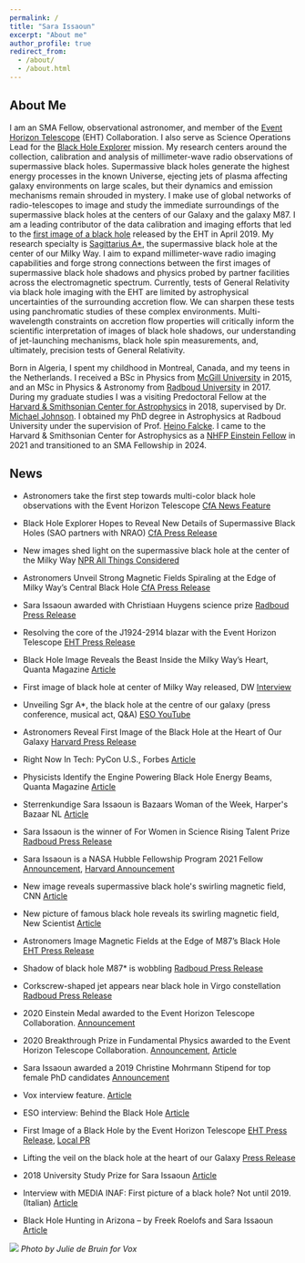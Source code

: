 ```yaml
---
permalink: /
title: "Sara Issaoun"
excerpt: "About me"
author_profile: true
redirect_from: 
  - /about/
  - /about.html
---
```


## About Me

I am an SMA Fellow, observational astronomer, and member of the [Event Horizon Telescope](https://eventhorizontelescope.org/) (EHT) Collaboration. I also serve as Science Operations Lead for the [Black Hole Explorer](https://www.blackholeexplorer.org/) mission. My research centers around the collection, calibration and analysis of millimeter-wave radio observations of supermassive black holes. Supermassive black holes generate the highest energy processes in the known Universe, ejecting jets of plasma affecting galaxy environments on large scales, but their dynamics and emission mechanisms remain shrouded in mystery. I make use of global networks of radio-telescopes to image and study the immediate surroundings of the supermassive black holes at the centers of our Galaxy and the galaxy M87. I am a leading contributor of the data calibration and imaging efforts that led to the [first image of a black hole](https://eventhorizontelescope.org/blog/first-ever-image-black-hole-published-event-horizon-telescope-collaboration) released by the EHT in April 2019. My research specialty is [Sagittarius A\*](https://en.wikipedia.org/wiki/Sagittarius_A*), the supermassive black hole at the center of our Milky Way. I aim to expand millimeter-wave radio imaging capabilities and forge strong connections between the first images of supermassive black hole shadows and physics probed by partner facilities across the electromagnetic spectrum. Currently, tests of General Relativity via black hole imaging with the EHT are limited by astrophysical uncertainties of the surrounding accretion flow. We can sharpen these tests using panchromatic studies of these complex environments. Multi-wavelength constraints on accretion flow properties will critically inform the scientific interpretation of images of black hole shadows, our understanding of jet-launching mechanisms, black hole spin measurements, and, ultimately, precision tests of General Relativity.

Born in Algeria, I spent my childhood in Montreal, Canada, and my teens in the Netherlands. I received a BSc in Physics from [McGill University](https://www.mcgill.ca/) in 2015, and an MSc in Physics & Astronomy from [Radboud University](https://www.ru.nl/english/) in 2017. During my graduate studies I was a visiting Predoctoral Fellow at the [Harvard & Smithsonian Center for Astrophysics](https://www.cfa.harvard.edu/) in 2018, supervised by Dr. [Michael Johnson](http://www.scintillatingastronomy.com/). I obtained my PhD degree in Astrophysics at Radboud University under the supervision of Prof. [Heino Falcke](http://www.astro.ru.nl/~falcke/). I came to the Harvard & Smithsonian Center for Astrophysics as a [NHFP Einstein Fellow](https://www.nasa.gov/feature/goddard/2021/nasa-awards-postdoctoral-fellowships-for-2021) in 2021 and transitioned to an SMA Fellowship in 2024. 


## News

- Astronomers take the first step towards multi-color black hole observations with the Event Horizon Telescope [CfA News Feature](https://www.cfa.harvard.edu/news/astronomers-take-first-step-towards-multi-color-black-hole-observations-event-horizon-telescope)

- Black Hole Explorer Hopes to Reveal New Details of Supermassive Black Holes (SAO partners with NRAO) [CfA Press Release](https://www.cfa.harvard.edu/news/black-hole-explorer-hopes-reveal-new-details-supermassive-black-holes)

- New images shed light on the supermassive black hole at the center of the Milky Way [NPR All Things Considered](https://www.npr.org/2024/03/29/1241726873/new-images-shed-light-on-the-supermassive-blackhole-at-the-center-of-the-milky-w)

- Astronomers Unveil Strong Magnetic Fields Spiraling at the Edge of Milky Way’s Central Black Hole [CfA Press Release](https://www.cfa.harvard.edu/news/astronomers-unveil-strong-magnetic-fields-spiraling-edge-milky-ways-central-black-hole)

- Sara Issaoun awarded with Christiaan Huygens science prize [Radboud Press Release](https://www.ru.nl/astrophysics/news-agenda/news/vm/sara-issaoun-awarded-with-christiaan-huygens/)

- Resolving the core of the J1924-2914 blazar with the Event Horizon Telescope [EHT Press Release](https://eventhorizontelescope.org/blog/resolving-core-j1924-2914-blazar-event-horizon-telescope)

- Black Hole Image Reveals the Beast Inside the Milky Way’s Heart, Quanta Magazine [Article](https://www.quantamagazine.org/black-hole-image-reveals-sagittarius-a-20220512/)

- First image of black hole at center of Milky Way released, DW [Interview](https://www.dw.com/en/astronomers-produce-first-image-of-black-hole-at-center-of-milky-way/a-61776464)

- Unveiling Sgr A*, the black hole at the centre of our galaxy (press conference, musical act, Q&A) [ESO YouTube](https://www.youtube.com/watch?v=rIQLA6lo6R0)

- Astronomers Reveal First Image of the Black Hole at the Heart of Our Galaxy [Harvard Press Release](https://pweb.cfa.harvard.edu/news/astronomers-reveal-first-image-black-hole-heart-our-galaxy)

- Right Now In Tech: PyCon U.S., Forbes [Article](https://www.forbes.com/sites/curtissilver/2022/05/06/right-now-in-tech-pycon-us-2022/?sh=3648dbe42bad)

- Physicists Identify the Engine Powering Black Hole Energy Beams, Quanta Magazine [Article](https://www.quantamagazine.org/physicists-identify-the-engine-powering-black-hole-energy-beams-20210520/)

- Sterrenkundige Sara Issaoun is Bazaars Woman of the Week, Harper's Bazaar NL [Article](https://www.harpersbazaar.com/nl/women-of-the-year/a36287191/sara-issaoun-sterrenkundige-astronoom/)

- Sara Issaoun is the winner of For Women in Science Rising Talent Prize [Radboud Press Release](https://www.ru.nl/astrophysics/news-agenda/news/vm/sara-issaoun-the-winner-for-women-science-rising/)

- Sara Issaoun is a NASA Hubble Fellowship Program 2021 Fellow [Announcement](https://www.stsci.edu/stsci-research/fellowships/nasa-hubble-fellowship-program/2021-nhfp-fellows), [Harvard Announcement](https://news.harvard.edu/gazette/story/newsplus/three-incoming-postdoctoral-researchers-awarded-nasa-hubble-fellowships/)

- New image reveals supermassive black hole's swirling magnetic field, CNN [Article](https://www.cnn.com/2021/03/24/world/black-hole-magnetic-field-image-scn/index.html)

- New picture of famous black hole reveals its swirling magnetic field, New Scientist [Article](https://www.newscientist.com/article/2272226-new-picture-of-famous-black-hole-reveals-its-swirling-magnetic-field/)

- Astronomers Image Magnetic Fields at the Edge of M87’s Black Hole [EHT Press Release](https://eventhorizontelescope.org/blog/astronomers-image-magnetic-fields-edge-m87s-black-hole)

- Shadow of black hole M87* is wobbling [Radboud Press Release](https://www.ru.nl/english/news-agenda/news/vm/imapp/2020/shadow-black-hole-m87-wobbling/)

- Corkscrew-shaped jet appears near black hole in Virgo constellation [Radboud Press Release](https://www.ru.nl/english/news-agenda/news/vm/imapp/2020/corkscrew-shaped-jet-appears-near-black-hole-virgo/)

- 2020 Einstein Medal awarded to the Event Horizon Telescope Collaboration. [Announcement](https://www.einstein-bern.ch/)

- 2020 Breakthrough Prize in Fundamental Physics awarded to the Event Horizon Telescope Collaboration. [Announcement](https://breakthroughprize.org/News/54), [Article](https://news.harvard.edu/gazette/story/2019/09/black-hole-project-nets-breakthrough-prize/)

- Sara Issaoun awarded a 2019 Christine Mohrmann Stipend for top female PhD candidates [Announcement](https://www.ru.nl/english/news-agenda/news/vm/general/2019/mohrmann-stipend-ten-female-phd-candidates/) 

- Vox interview feature. [Article](https://www.voxweb.nl/international/the-rising-star-of-sara-issaoun)

- ESO interview: Behind the Black Hole [Article](https://www.eso.org/public/blog/behind-the-black-hole/)

- First Image of a Black Hole by the Event Horizon Telescope [EHT Press Release](https://eventhorizontelescope.org/press-release-april-10-2019-astronomers-capture-first-image-black-hole), [Local PR](https://www.ru.nl/astrophysics/news-agenda/news/vm/astronomers-capture-first-image-black-hole/) 

-  Lifting the veil on the black hole at the heart of our Galaxy [Press Release](https://www.ru.nl/astrophysics/news-agenda/news/vm/lifting-the-veil-on-the-black-hole-at-the-heart/)

- 2018 University Study Prize for Sara Issaoun [Article](https://www.ru.nl/astrophysics/@1172851/2018-university-study-prize-sara-issaoun/)

- Interview with MEDIA INAF: First picture of a black hole? Not until 2019. (Italian) [Article](https://www.media.inaf.it/2018/10/09/foto-del-secolo/)

- Black Hole Hunting in Arizona – by Freek Roelofs and Sara Issaoun [Article](https://blackholecam.org/black-hole-hunting-in-arizona-by-freek-roelofs-and-sara-issaoun/)

![](http://sissaoun.github.io/images/JulieLucie-Zomervox-Sara-7792.jpg)
*Photo by Julie de Bruin for Vox*
